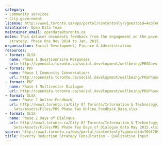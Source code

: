 ```yaml
---
category:
- Community services
- City government
license: http://www1.toronto.ca/wps/portal/contentonly?vgnextoid=4a37e03bb8d1e310VgnVCM10000071d60f89RCRD
maintainer: Open Data Team
maintainer_email: opendata@toronto.ca
notes: This dataset documents feedback from the engagement on the poverty reduction
  strategy, Phase One Nov 2014 to Jan. 2015.
organization: Social Development, Finance & Administration
resources:
- format: XLSX
  name: Phase 1 Questionnaire Responses
  url: http://opendata.toronto.ca/social.development/wellbeing/PRSQuestionnaireResponses.xlsx
- format: PDF
  name: Phase 1 Community Conversations
  url: http://opendata.toronto.ca/social.development/wellbeing/PRSPhase1CommunityConversations.pdf
- format: PDF
  name: Phase 1 Multisector Dialogue
  url: http://opendata.toronto.ca/social.development/wellbeing/PRSPhase1MultisectorDialogueFIN.pdf
- format: XLSX
  name: Phase 2 Online Feedback
  url: http://www1.toronto.ca/City Of Toronto/Information & Technology/Open Data/Data
    Sets/Assets/Files/PRS Phase Two Online_Feedback_Data.xlsx
- format: XLSX
  name: Phase 2 Days of Dialogue
  url: http://www1.toronto.ca/City Of Toronto/Information & Technology/Open Data/Data
    Sets/Assets/Files/PRS Phase Two Days_of_Dialogue_data May 2015.xlsx
source: http://www1.toronto.ca/wps/portal/contentonly?vgnextoid=769f7897e2a7b410VgnVCM10000071d60f89RCRD&vgnextchannel=1a66e03bb8d1e310VgnVCM10000071d60f89RCRD
title: Poverty Reduction Strategy Consultation - Qualitative Input
---
```


